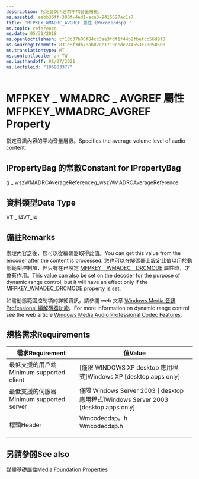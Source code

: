 ```yaml
---
description: 指定音訊內容的平均音量層級。
ms.assetid: eabb36ff-300f-4ed1-aca3-9415627ac1a7
title: 'MFPKEY_WMADRC_AVGREF 屬性 (Wmcodecdsp) '
ms.topic: reference
ms.date: 05/31/2018
ms.openlocfilehash: cf18c37b00f84cc3ae3fdf1f44b2fbefcc56d9f8
ms.sourcegitcommit: 831e8f3db78ab820e1710cede244553c70e50500
ms.translationtype: MT
ms.contentlocale: zh-TW
ms.lasthandoff: 01/07/2021
ms.locfileid: "106983377"
---
```

# <a name="mfpkey_wmadrc_avgref-property"></a><span data-ttu-id="c1cfe-103">MFPKEY \_ WMADRC \_ AVGREF 屬性</span><span class="sxs-lookup"><span data-stu-id="c1cfe-103">MFPKEY\_WMADRC\_AVGREF Property</span></span>

<span data-ttu-id="c1cfe-104">指定音訊內容的平均音量層級。</span><span class="sxs-lookup"><span data-stu-id="c1cfe-104">Specifies the average volume level of audio content.</span></span>

## <a name="constant-for-ipropertybag"></a><span data-ttu-id="c1cfe-105">IPropertyBag 的常數</span><span class="sxs-lookup"><span data-stu-id="c1cfe-105">Constant for IPropertyBag</span></span>

<span data-ttu-id="c1cfe-106">g \_ wszWMADRCAverageReference</span><span class="sxs-lookup"><span data-stu-id="c1cfe-106">g\_wszWMADRCAverageReference</span></span>

## <a name="data-type"></a><span data-ttu-id="c1cfe-107">資料類型</span><span class="sxs-lookup"><span data-stu-id="c1cfe-107">Data Type</span></span>

<span data-ttu-id="c1cfe-108">VT \_ I4</span><span class="sxs-lookup"><span data-stu-id="c1cfe-108">VT\_I4</span></span>

## <a name="remarks"></a><span data-ttu-id="c1cfe-109">備註</span><span class="sxs-lookup"><span data-stu-id="c1cfe-109">Remarks</span></span>

<span data-ttu-id="c1cfe-110">處理內容之後，您可以從編碼器取得此值。</span><span class="sxs-lookup"><span data-stu-id="c1cfe-110">You can get this value from the encoder after the content is processed.</span></span> <span data-ttu-id="c1cfe-111">您也可以在解碼器上設定此值以用於動態範圍控制項，但只有在已設定 [MFPKEY \_ WMADEC \_ DRCMODE](mfpkey-wmadec-drcmodeproperty.md) 屬性時，才會有作用。</span><span class="sxs-lookup"><span data-stu-id="c1cfe-111">This value can also be set on the decoder for the purpose of dynamic range control, but it will have an effect only if the [MFPKEY\_WMADEC\_DRCMODE](mfpkey-wmadec-drcmodeproperty.md) property is set.</span></span>

<span data-ttu-id="c1cfe-112">如需動態範圍控制項的詳細資訊，請參閱 web 文章 [Windows Media 音訊 Professional 編解碼器功能](/previous-versions/ms867218(v=msdn.10))。</span><span class="sxs-lookup"><span data-stu-id="c1cfe-112">For more information on dynamic range control see the web article [Windows Media Audio Professional Codec Features](/previous-versions/ms867218(v=msdn.10)).</span></span>

## <a name="requirements"></a><span data-ttu-id="c1cfe-113">規格需求</span><span class="sxs-lookup"><span data-stu-id="c1cfe-113">Requirements</span></span>



| <span data-ttu-id="c1cfe-114">需求</span><span class="sxs-lookup"><span data-stu-id="c1cfe-114">Requirement</span></span> | <span data-ttu-id="c1cfe-115">值</span><span class="sxs-lookup"><span data-stu-id="c1cfe-115">Value</span></span> |
|-------------------------------------|-----------------------------------------------------------------------------------------|
| <span data-ttu-id="c1cfe-116">最低支援的用戶端</span><span class="sxs-lookup"><span data-stu-id="c1cfe-116">Minimum supported client</span></span><br/> | <span data-ttu-id="c1cfe-117">\[僅限 WINDOWS XP desktop 應用程式\]</span><span class="sxs-lookup"><span data-stu-id="c1cfe-117">Windows XP \[desktop apps only\]</span></span><br/>                                             |
| <span data-ttu-id="c1cfe-118">最低支援的伺服器</span><span class="sxs-lookup"><span data-stu-id="c1cfe-118">Minimum supported server</span></span><br/> | <span data-ttu-id="c1cfe-119">僅限 Windows Server 2003 \[ desktop 應用程式\]</span><span class="sxs-lookup"><span data-stu-id="c1cfe-119">Windows Server 2003 \[desktop apps only\]</span></span><br/>                                    |
| <span data-ttu-id="c1cfe-120">標頭</span><span class="sxs-lookup"><span data-stu-id="c1cfe-120">Header</span></span><br/>                   | <dl> <span data-ttu-id="c1cfe-121"><dt>Wmcodecdsp。h</dt></span><span class="sxs-lookup"><span data-stu-id="c1cfe-121"><dt>Wmcodecdsp.h</dt></span></span> </dl> |



## <a name="see-also"></a><span data-ttu-id="c1cfe-122">另請參閱</span><span class="sxs-lookup"><span data-stu-id="c1cfe-122">See also</span></span>

<dl> <dt>

[<span data-ttu-id="c1cfe-123">媒體基礎屬性</span><span class="sxs-lookup"><span data-stu-id="c1cfe-123">Media Foundation Properties</span></span>](media-foundation-properties.md)
</dt> </dl>

 

 

